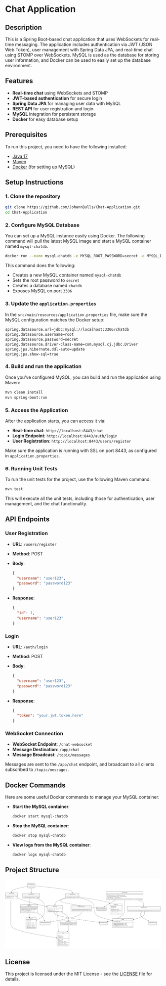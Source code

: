 # Chat Application

## Description

This is a Spring Boot-based chat application that uses WebSockets for real-time messaging. The application includes authentication via JWT (JSON Web Token), user management with Spring Data JPA, and real-time chat using STOMP over WebSockets. MySQL is used as the database for storing user information, and Docker can be used to easily set up the database environment.

## Features

- **Real-time chat** using WebSockets and STOMP
- **JWT-based authentication** for secure login
- **Spring Data JPA** for managing user data with MySQL
- **REST API** for user registration and login
- **MySQL** integration for persistent storage
- **Docker** for easy database setup

## Prerequisites

To run this project, you need to have the following installed:

- [Java 17](https://www.oracle.com/java/technologies/javase-jdk17-downloads.html)
- [Maven](https://maven.apache.org/install.html)
- [Docker](https://www.docker.com/get-started) (for setting up MySQL)

## Setup Instructions

### 1. Clone the repository

```bash
git clone https://github.com/JohannBulls/Chat-Application.git
cd Chat-Application
```

### 2. Configure MySQL Database

You can set up a MySQL instance easily using Docker. The following command will pull the latest MySQL image and start a MySQL container named `mysql-chatdb`.

```bash
docker run --name mysql-chatdb -e MYSQL_ROOT_PASSWORD=secret -e MYSQL_DATABASE=chatdb -p 3306:3306 -d mysql:latest
```

This command does the following:

- Creates a new MySQL container named `mysql-chatdb`
- Sets the root password to `secret`
- Creates a database named `chatdb`
- Exposes MySQL on port `3306`

### 3. Update the `application.properties`

In the `src/main/resources/application.properties` file, make sure the MySQL configuration matches the Docker setup:

```properties
spring.datasource.url=jdbc:mysql://localhost:3306/chatdb
spring.datasource.username=root
spring.datasource.password=secret
spring.datasource.driver-class-name=com.mysql.cj.jdbc.Driver
spring.jpa.hibernate.ddl-auto=update
spring.jpa.show-sql=true
```

### 4. Build and run the application

Once you've configured MySQL, you can build and run the application using Maven:

```bash
mvn clean install
mvn spring-boot:run
```

### 5. Access the Application

After the application starts, you can access it via:

- **Real-time chat**: `http://localhost:8443/chat`
- **Login Endpoint**: `http://localhost:8443/auth/login`
- **User Registration**: `http://localhost:8443/users/register`

Make sure the application is running with SSL on port 8443, as configured in `application.properties`.

### 6. Running Unit Tests

To run the unit tests for the project, use the following Maven command:

```bash
mvn test
```

This will execute all the unit tests, including those for authentication, user management, and the chat functionality.

## API Endpoints

### User Registration

- **URL**: `/users/register`
- **Method**: POST
- **Body**:
    ```json
    {
      "username": "user123",
      "password": "password123"
    }
    ```

- **Response**:
    ```json
    {
      "id": 1,
      "username": "user123"
    }
    ```

### Login

- **URL**: `/auth/login`
- **Method**: POST
- **Body**:
    ```json
    {
      "username": "user123",
      "password": "password123"
    }
    ```

- **Response**:
    ```json
    {
      "token": "your.jwt.token.here"
    }
    ```

### WebSocket Connection

- **WebSocket Endpoint**: `/chat-websocket`
- **Message Destination**: `/app/chat`
- **Message Broadcast**: `/topic/messages`

Messages are sent to the `/app/chat` endpoint, and broadcast to all clients subscribed to `/topic/messages`.

## Docker Commands

Here are some useful Docker commands to manage your MySQL container:

- **Start the MySQL container**:
  ```bash
  docker start mysql-chatdb
  ```

- **Stop the MySQL container**:
  ```bash
  docker stop mysql-chatdb
  ```

- **View logs from the MySQL container**:
  ```bash
  docker logs mysql-chatdb
  ```

## Project Structure

[![alt text](src/main/resources/static/img/image.png)](https://www.mermaidchart.com/raw/943cdc6b-d011-4bd7-9763-476c05c0be2c?theme=light&version=v0.1&format=svg)

## License

This project is licensed under the MIT License - see the [LICENSE](LICENSE) file for details.